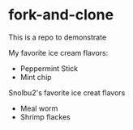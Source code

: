 # fork-and-clone
This is a repo to demonstrate


My favorite ice cream flavors:
  - Peppermint Stick
  - Mint chip

Snolbu2's favorite ice creat flavors
  - Meal worm
  - Shrimp flackes